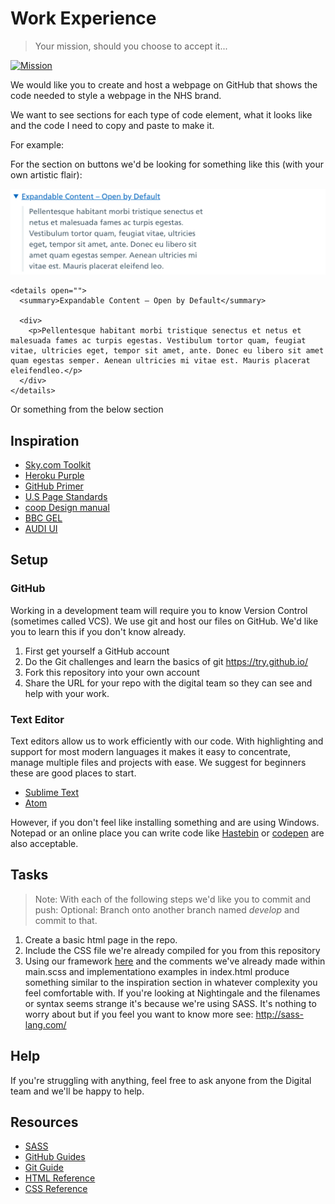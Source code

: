 # Work Experience

> Your mission, should you choose to accept it...

[![Mission](https://img.youtube.com/vi/ar0xLps7WSY/0.jpg)](https://www.youtube.com/watch?v=ar0xLps7WSY)

We would like you to create and host a webpage on GitHub that shows the
code needed to style a webpage in the NHS brand.

We want to see sections for each type of code element, what it looks like and
the code I need to copy and paste to make it.

For example:

For the section on buttons we'd be looking for something like this (with your
own artistic flair):

![Details](details.png)

```
<details open="">
  <summary>Expandable Content – Open by Default</summary>

  <div>
    <p>Pellentesque habitant morbi tristique senectus et netus et malesuada fames ac turpis egestas. Vestibulum tortor quam, feugiat vitae, ultricies eget, tempor sit amet, ante. Donec eu libero sit amet quam egestas semper. Aenean ultricies mi vitae est. Mauris placerat eleifendleo.</p>
  </div>
</details>
```

Or something from the below section

## Inspiration
- [Sky.com Toolkit](https://www.sky.com/toolkit)
- [Heroku Purple](https://purple3.herokuapp.com/)
- [GitHub Primer](http://primercss.io/scaffolding/)
- [U.S Page Standards](https://standards.usa.gov/page-templates/)
- [coop Design manual](https://coop-design-manual.herokuapp.com/)
- [BBC GEL](http://www.bbc.co.uk/gel)
- [AUDI UI](http://www.audi.com/ci/en/guides/user-interface/introduction.html)

## Setup

### GitHub

Working in a development team will require you to know Version Control
(sometimes called VCS). We use git and host our files on GitHub. We'd like you
to learn this if you don't know already.

1. First get yourself a GitHub account
2. Do the Git challenges and learn the basics of git https://try.github.io/
3. Fork this repository into your own account
4. Share the URL for your repo with the digital team so they can see and help
   with your work.

### Text Editor

Text editors allow us to work efficiently with our code. With highlighting and
support for most modern languages it makes it easy to concentrate, manage
multiple files and projects with ease. We suggest for beginners these are good
places to start.

- [Sublime Text](https://www.sublimetext.com/)
- [Atom](https://atom.io/)

However, if you don't feel like installing something and are using Windows.
Notepad or an online place you can write code like
[Hastebin](https://hastebin.com) or [codepen](codepen.io) are also acceptable.

## Tasks

> Note:
> With each of the following steps we'd like you to commit and push:
> Optional:
> Branch onto another branch named _develop_ and commit to that.

1. Create a basic html page in the repo.
2. Include the CSS file we're already compiled for you from this repository
3. Using our framework [here](https://github.com/NHSLeadership/nightingale) and
   the comments we've already made within main.scss and implementationo examples in index.html produce something similar to the inspiration section in whatever complexity you feel comfortable with.
If you're looking at Nightingale and the filenames or syntax seems strange it's
because we're using SASS. It's nothing to worry about but if you feel you want
to know more see: http://sass-lang.com/

## Help

If you're struggling with anything, feel free to ask anyone from the Digital
team and we'll be happy to help.

## Resources

- [SASS](http://sass-lang.com/)
- [GitHub Guides](https://guides.github.com/)
- [Git Guide](https://rogerdudler.github.io/git-guide/)
- [HTML Reference](http://htmlreference.io/)
- [CSS Reference](https://developer.mozilla.org/en-US/docs/Web/CSS/Reference)

